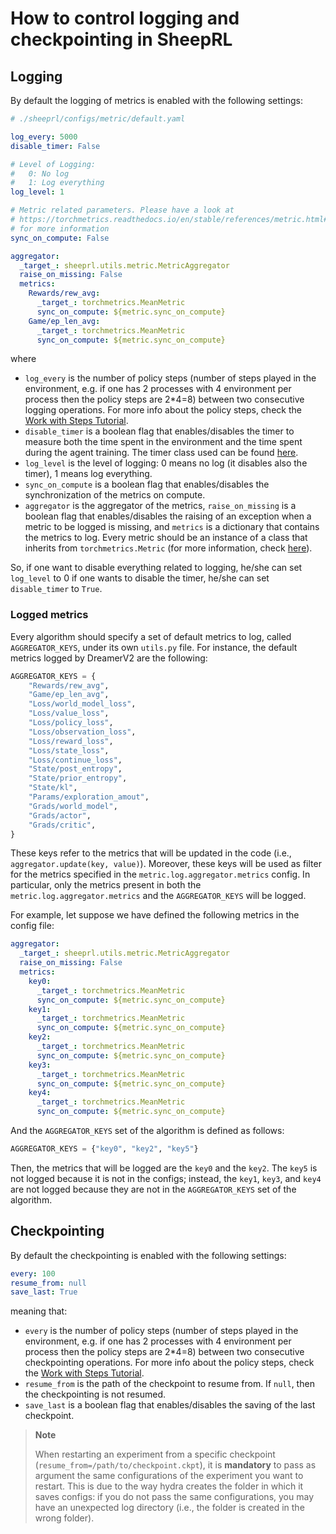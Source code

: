 # How to control logging and checkpointing in SheepRL

## Logging

By default the logging of metrics is enabled with the following settings:

```yaml
# ./sheeprl/configs/metric/default.yaml

log_every: 5000
disable_timer: False

# Level of Logging:
#   0: No log
#   1: Log everything
log_level: 1

# Metric related parameters. Please have a look at
# https://torchmetrics.readthedocs.io/en/stable/references/metric.html#torchmetrics.Metric
# for more information
sync_on_compute: False

aggregator:
  _target_: sheeprl.utils.metric.MetricAggregator
  raise_on_missing: False
  metrics:
    Rewards/rew_avg: 
      _target_: torchmetrics.MeanMetric
      sync_on_compute: ${metric.sync_on_compute}
    Game/ep_len_avg: 
      _target_: torchmetrics.MeanMetric
      sync_on_compute: ${metric.sync_on_compute}
```
where 

* `log_every` is the number of policy steps (number of steps played in the environment, e.g. if one has 2 processes with 4 environment per process then the policy steps are 2*4=8) between two consecutive logging operations. For more info about the policy steps, check the [Work with Steps Tutorial](./work_with_steps.md).
* `disable_timer` is a boolean flag that enables/disables the timer to measure both the time spent in the environment and the time spent during the agent training. The timer class used can be found [here](../sheeprl/utils/timer.py).
* `log_level` is the level of logging: $0$ means no log (it disables also the timer), $1$ means log everything.
* `sync_on_compute` is a boolean flag that enables/disables the synchronization of the metrics on compute.
* `aggregator` is the aggregator of the metrics, `raise_on_missing` is a boolean flag that enables/disables the raising of an exception when a metric to be logged is missing, and `metrics` is a dictionary that contains the metrics to log. Every metric should be an instance of a class that inherits from `torchmetrics.Metric` (for more information, check [here](https://torchmetrics.readthedocs.io/en/stable/references/metric.html#torchmetrics.Metric)).

So, if one want to disable everything related to logging, he/she can set `log_level` to $0$ if one wants to disable the timer, he/she can set `disable_timer` to `True`.

### Logged metrics

Every algorithm should specify a set of default metrics to log, called `AGGREGATOR_KEYS`, under its own `utils.py` file. For instance, the default metrics logged by DreamerV2 are the following:

```python
AGGREGATOR_KEYS = {
    "Rewards/rew_avg",
    "Game/ep_len_avg",
    "Loss/world_model_loss",
    "Loss/value_loss",
    "Loss/policy_loss",
    "Loss/observation_loss",
    "Loss/reward_loss",
    "Loss/state_loss",
    "Loss/continue_loss",
    "State/post_entropy",
    "State/prior_entropy",
    "State/kl",
    "Params/exploration_amout",
    "Grads/world_model",
    "Grads/actor",
    "Grads/critic",
}
```

These keys refer to the metrics that will be updated in the code (i.e., `aggregator.update(key, value)`). Moreover, these keys will be used as filter for the metrics specified in the `metric.log.aggregator.metrics` config. In particular, only the metrics present in both the `metric.log.aggregator.metrics` and the `AGGREGATOR_KEYS` will be logged.

For example, let suppose we have defined the following metrics in the config file:
```yaml
aggregator:
  _target_: sheeprl.utils.metric.MetricAggregator
  raise_on_missing: False
  metrics:
    key0:
      _target_: torchmetrics.MeanMetric
      sync_on_compute: ${metric.sync_on_compute}
    key1:
      _target_: torchmetrics.MeanMetric
      sync_on_compute: ${metric.sync_on_compute}
    key2:
      _target_: torchmetrics.MeanMetric
      sync_on_compute: ${metric.sync_on_compute}
    key3:
      _target_: torchmetrics.MeanMetric
      sync_on_compute: ${metric.sync_on_compute}
    key4:
      _target_: torchmetrics.MeanMetric
      sync_on_compute: ${metric.sync_on_compute}
```

And the `AGGREGATOR_KEYS` set of the algorithm is defined as follows:
```python
AGGREGATOR_KEYS = {"key0", "key2", "key5"}
```

Then, the metrics that will be logged are the `key0` and the `key2`. The `key5` is not logged because it is not in the configs; instead, the `key1`, `key3`, and `key4` are not logged because they are not in the `AGGREGATOR_KEYS` set of the algorithm.

## Checkpointing

By default the checkpointing is enabled with the following settings:

```yaml
every: 100
resume_from: null
save_last: True
```

meaning that:

* `every` is the number of policy steps (number of steps played in the environment, e.g. if one has 2 processes with 4 environment per process then the policy steps are 2*4=8) between two consecutive checkpointing operations. For more info about the policy steps, check the [Work with Steps Tutorial](./work_with_steps.md).
* `resume_from` is the path of the checkpoint to resume from. If `null`, then the checkpointing is not resumed.
* `save_last` is a boolean flag that enables/disables the saving of the last checkpoint.

> **Note**
>
> When restarting an experiment from a specific checkpoint (`resume_from=/path/to/checkpoint.ckpt`), it is **mandatory** to pass as argument the same configurations of the experiment you want to restart. This is due to the way hydra creates the folder in which it saves configs: if you do not pass the same configurations, you may have an unexpected log directory (i.e., the folder is created in the wrong folder).